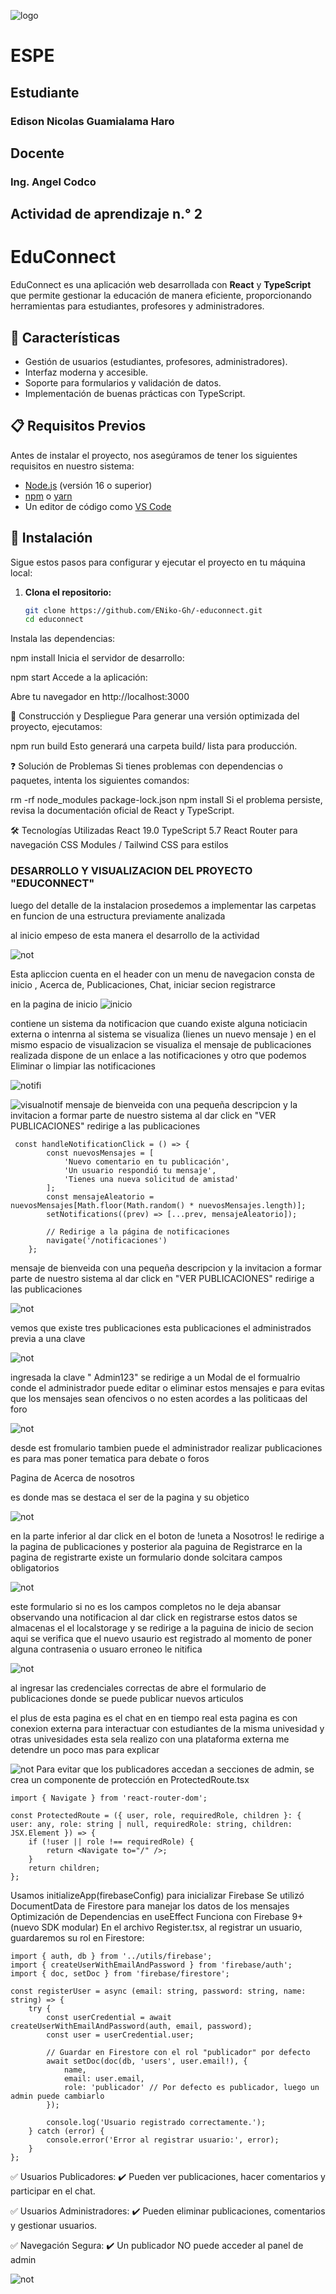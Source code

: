
![logo](/images/espe.jpg)

# ESPE

## Estudiante 
### Edison Nicolas Guamialama Haro 

## Docente 
### Ing. Angel Codco


## Actividad de aprendizaje n.° 2

# EduConnect

EduConnect es una aplicación web desarrollada con **React** y **TypeScript** que permite gestionar la educación de manera eficiente, proporcionando herramientas para estudiantes, profesores y administradores.  

## 📌 Características

- Gestión de usuarios (estudiantes, profesores, administradores).  
- Interfaz moderna y accesible.  
- Soporte para formularios y validación de datos.  
- Implementación de buenas prácticas con TypeScript.  

## 📋 Requisitos Previos

Antes de instalar el proyecto, nos asegúramos de tener los siguientes requisitos en nuestro sistema:  

- [Node.js](https://nodejs.org/) (versión 16 o superior)  
- [npm](https://www.npmjs.com/) o [yarn](https://yarnpkg.com/)  
- Un editor de código como [VS Code](https://code.visualstudio.com/)  

## 🔧 Instalación

Sigue estos pasos para configurar y ejecutar el proyecto en tu máquina local:

1. **Clona el repositorio:**  

   ```sh
   git clone https://github.com/ENiko-Gh/-educonnect.git
   cd educonnect
Instala las dependencias:

npm install
Inicia el servidor de desarrollo:

npm start
Accede a la aplicación:

Abre tu navegador en http://localhost:3000

🚀 Construcción y Despliegue
Para generar una versión optimizada del proyecto, ejecutamos:

npm run build
Esto generará una carpeta build/ lista para producción.

❓ Solución de Problemas
Si tienes problemas con dependencias o paquetes, intenta los siguientes comandos:

rm -rf node_modules package-lock.json
npm install
Si el problema persiste, revisa la documentación oficial de React y TypeScript.

🛠 Tecnologías Utilizadas
React 19.0
TypeScript 5.7
React Router para navegación
CSS Modules / Tailwind CSS para estilos


### DESARROLLO  Y VISUALIZACION DEL PROYECTO "EDUCONNECT"


luego del detalle de la instalacion  prosedemos a implementar las carpetas  en funcion de una estructura  previamente analizada

al inicio empeso de esta manera  el desarrollo de la actividad 

![not](images/Desarrollo.jpg)


Esta apliccion cuenta en el header con un menu de navegacion consta de inicio , Acerca de, Publicaciones, Chat, iniciar secion
registrarce 

en la pagina de inicio
![inicio](images/inicio1.jpg)

contiene un sistema da notificacion  que cuando existe alguna noticiacin  externa o intenrna al sistema 
se visualiza  (Iienes un nuevo mensaje ) en el mismo espacio de visualizacion  se visualiza el mensaje de 
publicaciones realizada  dispone de un enlace a las notificaciones   y otro  que podemos Eliminar   o limpiar las notificaciones 

![notifi](images/Inicio.jpg)

![visualnotif](images/Notifi2.jpg)
mensaje de bienveida  con una pequeña descripcion y la invitacion a formar parte de nuestro sistema 
al dar click en "VER PUBLICACIONES" redirige a las publicaciones  

```tsx
 const handleNotificationClick = () => {
        const nuevosMensajes = [
            'Nuevo comentario en tu publicación',
            'Un usuario respondió tu mensaje',
            'Tienes una nueva solicitud de amistad'
        ];
        const mensajeAleatorio = nuevosMensajes[Math.floor(Math.random() * nuevosMensajes.length)];
        setNotifications((prev) => [...prev, mensajeAleatorio]);

        // Redirige a la página de notificaciones
        navigate('/notificaciones')
    };
```


mensaje de bienveida  con una pequeña descripcion y la invitacion a formar parte de nuestro sistema 
al dar click en "VER PUBLICACIONES" redirige a las publicaciones  

![not](images/publi2.jpg)

vemos que existe tres publicaciones   esta  publicaciones el administrados  previa a una clave 

![not](images/clavAdmin.jpg)

ingresada la  clave " Admin123"  se  redirige a un Modal de el formualrio conde el administrador puede  editar o eliminar estos mensajes e para evitas que los mensajes sean ofencivos o no esten acordes a las politicaas del foro

![not](images/Administrador.jpg)

desde est fromulario tambien puede el administrador realizar publicaciones es para mas poner tematica para debate o foros 

Pagina de Acerca de nosotros 

es donde mas se destaca el ser de la pagina y su objetico 

![not](images/AcerNostrs.jpg)

en la parte inferior al dar click en el boton de !uneta a Nosotros!  le redirige a la pagina de publicaciones y posterior ala paguina de Registrarce 
en la pagina de registrarte existe un formulario donde solcitara  campos obligatorios  

![not](images/Register.jpg)

este formulario si no es los campos completos no le deja abansar observando una notificacion al dar click en registrarse estos datos se almacenas el el localstorage  y se redirige  a la paguina de inicio de secion aqui se verifica  que el nuevo usaurio est registrado al momento de poner alguna contrasenia o usuaro erroneo le nitifica 

![not](images/modal2.jpg)


al ingresar las credenciales correctas  de abre el formulario de publicaciones  donde se puede publicar nuevos articulos 

el plus de esta pagina es el chat en en tiempo real 
esta pagina es con conexion externa para interactuar con estudiantes de la misma univesidad y otras univesidades esta sela realizo con una plataforma externa me detendre un poco mas para explicar

![not](images/chat.jpg)
Para evitar que los publicadores accedan a secciones de admin, se crea un componente de protección en ProtectedRoute.tsx

```tsx
import { Navigate } from 'react-router-dom';

const ProtectedRoute = ({ user, role, requiredRole, children }: { user: any, role: string | null, requiredRole: string, children: JSX.Element }) => {
    if (!user || role !== requiredRole) {
        return <Navigate to="/" />;
    }
    return children;
};

```

Usamos initializeApp(firebaseConfig) para inicializar Firebase 
Se utilizó DocumentData de Firestore para manejar los datos de los mensajes
Optimización de Dependencias en useEffect
Funciona con Firebase 9+ (nuevo SDK modular)
En el archivo Register.tsx, al registrar un usuario, guardaremos su rol en Firestore:

``` tsx
import { auth, db } from '../utils/firebase';
import { createUserWithEmailAndPassword } from 'firebase/auth';
import { doc, setDoc } from 'firebase/firestore';

const registerUser = async (email: string, password: string, name: string) => {
    try {
        const userCredential = await createUserWithEmailAndPassword(auth, email, password);
        const user = userCredential.user;

        // Guardar en Firestore con el rol "publicador" por defecto
        await setDoc(doc(db, 'users', user.email!), {
            name,
            email: user.email,
            role: 'publicador' // Por defecto es publicador, luego un admin puede cambiarlo
        });

        console.log('Usuario registrado correctamente.');
    } catch (error) {
        console.error('Error al registrar usuario:', error);
    }
};

```

✅ Usuarios Publicadores:
✔️ Pueden ver publicaciones, hacer comentarios y participar en el chat.

✅ Usuarios Administradores:
✔️ Pueden eliminar publicaciones, comentarios y gestionar usuarios.

✅ Navegación Segura:
✔️ Un publicador NO puede acceder al panel de admin


![not](images/firebase.jpg)

